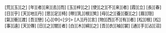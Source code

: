[荒][玉][之] [年][者][来][去][而] [玉][梓][之] [使][之][不][来][者] [霞][立] [長][春][日][乎] [天][地][丹] [思][足][椅] [帶][乳][根][笶] [母][之][養][蚕][之] [眉][隠] [氣][衝][渡] [吾][戀] [心][中]<[少]> [人][丹][言] [物][西][不][有][者] [松][根] [松][事][遠] [天][傳] [日][之][闇][者] [白][木][綿][之] [吾][衣][袖][裳] [通][手][沾][沼]
